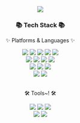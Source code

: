 <div align=center>
	<img src="https://capsule-render.vercel.app/api?type=waving&color=auto&height=200&section=header&text=SeongJin%20Github!&fontSize=90" />	
</div>
<div align=center>
	<h3>📚 Tech Stack 📚</h3>
	<p>✨ Platforms & Languages ✨</p>
</div>
<div align="center">
    <img src="https://img.shields.io/badge/Java-007396?style=flat&logo=Java&logoColor=white" />
    <img src="https://img.shields.io/badge/Spring boot-6DB33F?style=flat&logo=Spring boot&logoColor=white" />
    <img src="https://img.shields.io/badge/JavaScript-F7DF1E?style=flat&logo=JavaScript&logoColor=white" />
    <img src="https://img.shields.io/badge/MariaDB-003545?style=flat&logo=MariaDB&logoColor=white" />
    <img src="https://img.shields.io/badge/Oracle-F80000?style=flat&logo=Oracle&logoColor=white" />
	<br>
    <img src="https://img.shields.io/badge/Gradle-02303A?style=flat&logo=Gradle&logoColor=white" />
    <img src="https://img.shields.io/badge/HTML5-E34F26?style=flat&logo=HTML5&logoColor=white" />
    <img src="https://img.shields.io/badge/CSS3-1572B6?style=flat&logo=CSS3&logoColor=white" />
    <img src="https://img.shields.io/badge/Amazon AWS-232F3E?style=flat&logo=Amazon AWS&logoColor=white" />
	<br>
    <img src="https://img.shields.io/badge/jQuery-0769AD?style=flat&logo=jQuery&logoColor=white" />
    <img src="https://img.shields.io/badge/Linux-FCC624?style=flat&logo=Linux&logoColor=white" />
    <img src="https://img.shields.io/badge/Ubuntu-E95420?style=flat&logo=Ubuntu&logoColor=white" />
	<br>
    <img src="https://img.shields.io/badge/MySQL-4479A1?style=flat&logo=MySQL&logoColor=white" />
    <img src="https://img.shields.io/badge/Bootstrap-7952B3?style=flat&logo=Bootstrap&logoColor=white" />
</div>
<br>
<div align=center>
	<p>🛠 Tools~! 🛠</p>
</div>
<div align=center>
<div></div>
    <img src="https://img.shields.io/badge/Eclipse IDE-2C2255?style=flat&logo=Eclipse IDE&logoColor=white" />
    <img src="https://img.shields.io/badge/IntelliJ IDEA-000000?style=flat&logo=IntelliJ IDEA&logoColor=white" />
    <img src="https://img.shields.io/badge/Visual Studio Code-007ACC?style=flat&logo=Visual Studio Code&logoColor=white" />
	<br>
    <img src="https://img.shields.io/badge/Apache Tomcat-F8DC75?style=flat&logo=Apache Tomcat&logoColor=white" />
    <img src="https://img.shields.io/badge/GitHub-222222?style=flat&logo=GitHub&logoColor=white" />
</div>
